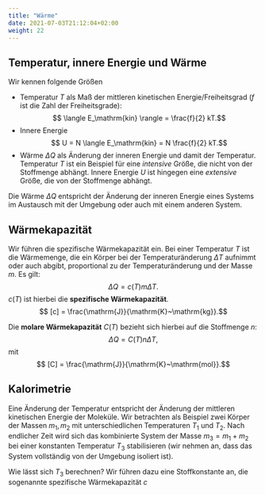 ```yaml
---
title: "Wärme"
date: 2021-07-03T21:12:04+02:00
weight: 22
---
```

## Temperatur, innere Energie und Wärme
Wir kennen folgende Größen
   * Temperatur $T$ als Maß der mittleren kinetischen Energie/Freiheitsgrad ($f$ ist die Zahl der Freiheitsgrade):
$$ \langle E_\mathrm{kin} \rangle = \frac{f}{2} kT.$$
   * Innere Energie 
$$ U = N \langle E_\mathrm{kin} = N \frac{f}{2} kT.$$
   * Wärme $\Delta Q$ als Änderung der inneren Energie  und damit der Temperatur.
Temperatur $T$ ist ein Beispiel für eine _intensive_ Größe, die nicht von der Stoffmenge abhängt. Innere Energie $U$ 
ist hingegen eine _extensive_ Größe, die von der Stoffmenge abhängt. 

Die Wärme $\Delta Q$ entspricht der Änderung der inneren Energie eines Systems im Austausch mit der Umgebung oder auch mit einem anderen
System.

## Wärmekapazität
Wir führen die spezifische Wärmekapazität ein. Bei einer Temperatur $T$ ist die Wärmemenge, die ein Körper bei der Temperaturänderung $\Delta T$ 
aufnimmt oder auch abgibt, proportional zu der Temperaturänderung und der Masse $m$. Es gilt: 
$$\Delta Q = c(T) m \Delta T.$$
$c(T)$ ist hierbei die **spezifische Wärmekapazität**. 
$$ [c] = \frac{\mathrm{J}}{\mathrm{K}~\mathrm{kg}}.$$

Die **molare Wärmekapazität** $C(T)$ bezieht sich hierbei auf die Stoffmenge $n$:
$$ \Delta Q = C(T) n \Delta T,$$
mit 
$$ [C] = \frac{\mathrm{J}}{\mathrm{K}~\mathrm{mol}}.$$




## Kalorimetrie
Eine Änderung der Temperatur entspricht der Änderung der mittleren kinetischen Energie der Moleküle. 
Wir betrachten als Beispiel zwei Körper der Massen $m_1,m_2$ mit unterschiedlichen Temperaturen $T_1$
und $T_2$. Nach endlicher Zeit wird sich das kombinierte System der Masse $m_3=m_1+m_2$ bei einer 
konstanten Temperatur $T_3$ stabilisieren (wir nehmen an, dass das System vollständig von der Umgebung
isoliert ist). 

Wie lässt sich $T_3$ berechnen?
Wir führen dazu eine Stoffkonstante an, die sogenannte spezifische Wärmekapazität $c$
